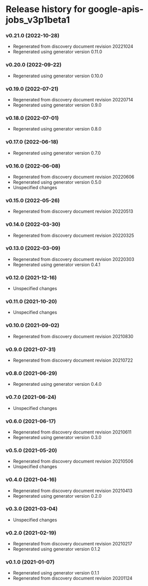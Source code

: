 # Release history for google-apis-jobs_v3p1beta1

### v0.21.0 (2022-10-28)

* Regenerated from discovery document revision 20221024
* Regenerated using generator version 0.11.0

### v0.20.0 (2022-09-22)

* Regenerated using generator version 0.10.0

### v0.19.0 (2022-07-21)

* Regenerated from discovery document revision 20220714
* Regenerated using generator version 0.9.0

### v0.18.0 (2022-07-01)

* Regenerated using generator version 0.8.0

### v0.17.0 (2022-06-18)

* Regenerated using generator version 0.7.0

### v0.16.0 (2022-06-08)

* Regenerated from discovery document revision 20220606
* Regenerated using generator version 0.5.0
* Unspecified changes

### v0.15.0 (2022-05-26)

* Regenerated from discovery document revision 20220513

### v0.14.0 (2022-03-30)

* Regenerated from discovery document revision 20220325

### v0.13.0 (2022-03-09)

* Regenerated from discovery document revision 20220303
* Regenerated using generator version 0.4.1

### v0.12.0 (2021-12-16)

* Unspecified changes

### v0.11.0 (2021-10-20)

* Unspecified changes

### v0.10.0 (2021-09-02)

* Regenerated from discovery document revision 20210830

### v0.9.0 (2021-07-31)

* Regenerated from discovery document revision 20210722

### v0.8.0 (2021-06-29)

* Regenerated using generator version 0.4.0

### v0.7.0 (2021-06-24)

* Unspecified changes

### v0.6.0 (2021-06-17)

* Regenerated from discovery document revision 20210611
* Regenerated using generator version 0.3.0

### v0.5.0 (2021-05-20)

* Regenerated from discovery document revision 20210506
* Unspecified changes

### v0.4.0 (2021-04-16)

* Regenerated from discovery document revision 20210413
* Regenerated using generator version 0.2.0

### v0.3.0 (2021-03-04)

* Unspecified changes

### v0.2.0 (2021-02-19)

* Regenerated from discovery document revision 20210217
* Regenerated using generator version 0.1.2

### v0.1.0 (2021-01-07)

* Regenerated using generator version 0.1.1
* Regenerated from discovery document revision 20201124

